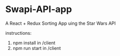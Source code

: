 # Swapi-API-app
A React + Redux Sorting App uing the Star Wars API


instructions:
1. npm install in /client
2. npm run start in /client

